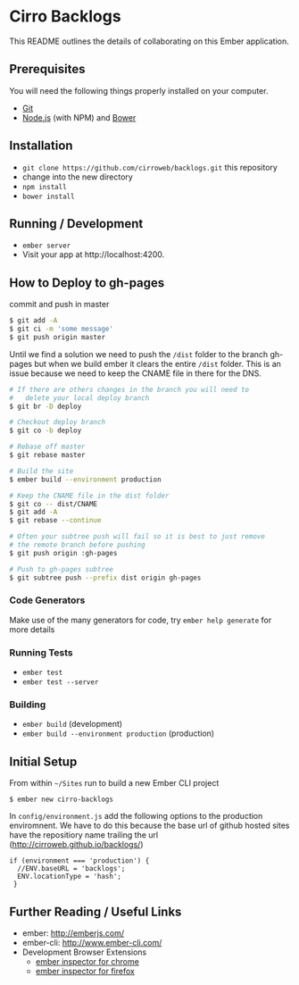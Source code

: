 # Cirro Backlogs

This README outlines the details of collaborating on this Ember application.

## Prerequisites

You will need the following things properly installed on your computer.

* [Git](http://git-scm.com/)
* [Node.js](http://nodejs.org/) (with NPM) and [Bower](http://bower.io/)

## Installation

* `git clone https://github.com/cirroweb/backlogs.git` this repository
* change into the new directory
* `npm install`
* `bower install`

## Running / Development

* `ember server`
* Visit your app at http://localhost:4200.

## How to Deploy to gh-pages

commit and push in master
```bash
$ git add -A
$ git ci -m 'some message'
$ git push origin master
```
Until we find a solution we need to push the `/dist` folder to the branch gh-pages but when we build ember it clears the entire `/dist` folder. This is an issue because we need to keep the CNAME file in there for the DNS. 

```bash
# If there are others changes in the branch you will need to
#	delete your local deploy branch
$ git br -D deploy

# Checkout deploy branch
$ git co -b deploy 

# Rebase off master
$ git rebase master

# Build the site
$ ember build --environment production

# Keep the CNAME file in the dist folder
$ git co -- dist/CNAME
$ git add -A
$ git rebase --continue

# Often your subtree push will fail so it is best to just remove 
# the remote branch before pushing
$ git push origin :gh-pages

# Push to gh-pages subtree
$ git subtree push --prefix dist origin gh-pages 
```

### Code Generators

Make use of the many generators for code, try `ember help generate` for more details

### Running Tests

* `ember test`
* `ember test --server`

### Building

* `ember build` (development)
* `ember build --environment production` (production)

## Initial Setup

From within `~/Sites` run to build a new Ember CLI project
```
$ ember new cirro-backlogs
```

In `config/environment.js` add the following options to the production enviromnent. We have to do this because the base url of github hosted sites have the repositiory name trailing the url (http://cirroweb.github.io/backlogs/)
```
if (environment === 'production') {
  //ENV.baseURL = 'backlogs';
  ENV.locationType = 'hash';
 }
```


## Further Reading / Useful Links

* ember: http://emberjs.com/
* ember-cli: http://www.ember-cli.com/
* Development Browser Extensions
  * [ember inspector for chrome](https://chrome.google.com/webstore/detail/ember-inspector/bmdblncegkenkacieihfhpjfppoconhi)
  * [ember inspector for firefox](https://addons.mozilla.org/en-US/firefox/addon/ember-inspector/)

